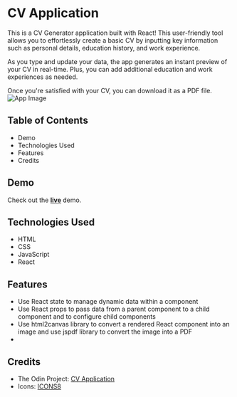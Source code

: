 # CV Application

This is a CV Generator application built with React! This user-friendly tool allows you to effortlessly create a basic CV by inputting key information such as personal details, education history, and work experience. 

As you type and update your data, the app generates an instant preview of your CV in real-time. Plus, you can add additional education and work experiences as needed. 

Once you're satisfied with your CV, you can download it as a PDF file.
![App Image](img/app.png)

## Table of Contents

- Demo
- Technologies Used
- Features
- Credits

## Demo

Check out the [**live**](https://elsiechen.github.io/cv-application/) demo.

## Technologies Used

- HTML
- CSS
- JavaScript
- React

## Features

- Use React state to manage dynamic data within a component
- Use React props to pass data from a parent component to a child component and to configure child components
- Use html2canvas library to convert a rendered React component into an image and use jspdf library to convert the image into a PDF
- 
## Credits

- The Odin Project: [CV Application](https://www.theodinproject.com/lessons/node-path-react-new-cv-application)
- Icons: [ICONS8](https://icons8.com/icons)

